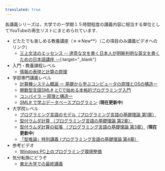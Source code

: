 ```yaml
---
translated: true
---
```

各講義シリーズは，大学での一学期１５時間程度の講義内容に相当する単位としてYouTubeの再生リストにまとめられています．
* どたたでも楽しめる教養講座（＊＊New**）（この項目のみ講義ビデオへのリンク）
  * [三上文法のエッセンス -- 達意な文を書く日本人が明晰判明な英文を書くための日本語講座 --](https://youtu.be/ZRG_Wmknp0M){:target="_blank"} 
* 入門・教養課程レベル
  * [情報の表現と計算の原理](./hyougen/)
* 学部専門講義レベル
  * [計算機システム概論 ー 基礎から学ぶコンピュータの原理とOSの構造ー](./gairon/)
  * [関数型言語SML# とCで始める本格的プログラミング入門](./smlsharpAndC/)
  * [コンパイラ ー原理と構造ー](./compilerVideo/)
  * [SML# で学ぶデータベースプログラミン](./DBProgramming/) (**現在更新中**)
* 大学院レベル
  * [プログラミング言語のモデル（プログラミング言語の基礎理論 第1章）](./progModel/)
  * [型付ラムダ計算 （プログラミング言語の基礎理論 第2章）](./typedLambda/) 
  * [型付ラムダ計算の拡張 （プログラミング言語の基礎理論 第3章）](./appliedLambda/) (**現在更新中**)
  * [「型推論」特別講義 (プログラミング言語の基礎理論 第4章）](./typeInf/)
* 参考ビデオ
  * [Windows PC上のプログラミング環境整備](./progEnv/)
* 気分転換にどうぞ
  * [東北大学での最終講義](./saisyuKougi/)


